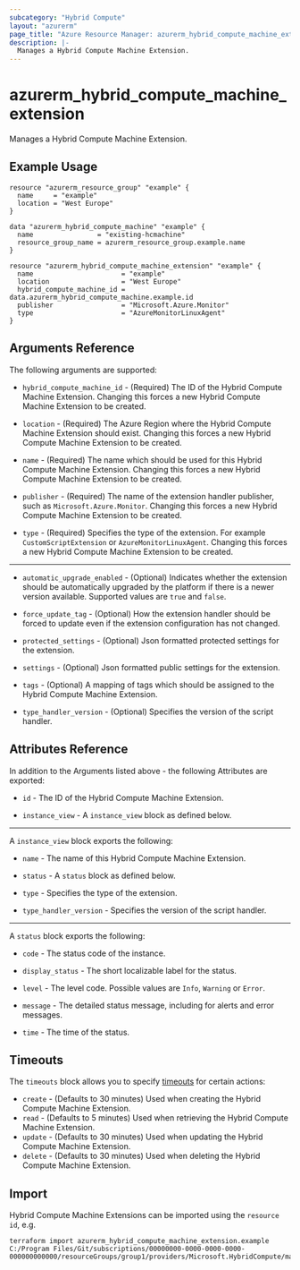 ```yaml
---
subcategory: "Hybrid Compute"
layout: "azurerm"
page_title: "Azure Resource Manager: azurerm_hybrid_compute_machine_extension"
description: |-
  Manages a Hybrid Compute Machine Extension.
---
```


# azurerm_hybrid_compute_machine_extension

Manages a Hybrid Compute Machine Extension.

## Example Usage

```hcl
resource "azurerm_resource_group" "example" {
  name     = "example"
  location = "West Europe"
}

data "azurerm_hybrid_compute_machine" "example" {
  name                = "existing-hcmachine"
  resource_group_name = azurerm_resource_group.example.name
}

resource "azurerm_hybrid_compute_machine_extension" "example" {
  name                      = "example"
  location                  = "West Europe"
  hybrid_compute_machine_id = data.azurerm_hybrid_compute_machine.example.id
  publisher                 = "Microsoft.Azure.Monitor"
  type                      = "AzureMonitorLinuxAgent"
}
```

## Arguments Reference

The following arguments are supported:

* `hybrid_compute_machine_id` - (Required) The ID of the Hybrid Compute Machine Extension. Changing this forces a new Hybrid Compute Machine Extension to be created.

* `location` - (Required) The Azure Region where the Hybrid Compute Machine Extension should exist. Changing this forces a new Hybrid Compute Machine Extension to be created.

* `name` - (Required) The name which should be used for this Hybrid Compute Machine Extension. Changing this forces a new Hybrid Compute Machine Extension to be created.

* `publisher` - (Required) The name of the extension handler publisher, such as `Microsoft.Azure.Monitor`. Changing this forces a new Hybrid Compute Machine Extension to be created.

* `type` - (Required) Specifies the type of the extension. For example `CustomScriptExtension` or `AzureMonitorLinuxAgent`. Changing this forces a new Hybrid Compute Machine Extension to be created.

---

* `automatic_upgrade_enabled` - (Optional) Indicates whether the extension should be automatically upgraded by the platform if there is a newer version available. Supported values are `true` and `false`.

* `force_update_tag` - (Optional) How the extension handler should be forced to update even if the extension configuration has not changed.

* `protected_settings` - (Optional) Json formatted protected settings for the extension.

* `settings` - (Optional) Json formatted public settings for the extension.

* `tags` - (Optional) A mapping of tags which should be assigned to the Hybrid Compute Machine Extension.

* `type_handler_version` - (Optional) Specifies the version of the script handler.

## Attributes Reference

In addition to the Arguments listed above - the following Attributes are exported: 

* `id` - The ID of the Hybrid Compute Machine Extension.

* `instance_view` - A `instance_view` block as defined below.

---

A `instance_view` block exports the following:

* `name` - The name of this Hybrid Compute Machine Extension.

* `status` - A `status` block as defined below.

* `type` - Specifies the type of the extension.

* `type_handler_version` - Specifies the version of the script handler.

---

A `status` block exports the following:

* `code` - The status code of the instance.

* `display_status` - The short localizable label for the status.

* `level` - The level code. Possible values are `Info`, `Warning` or `Error`.

* `message` - The detailed status message, including for alerts and error messages.

* `time` - The time of the status.

## Timeouts

The `timeouts` block allows you to specify [timeouts](https://www.terraform.io/language/resources/syntax#operation-timeouts) for certain actions:

* `create` - (Defaults to 30 minutes) Used when creating the Hybrid Compute Machine Extension.
* `read` - (Defaults to 5 minutes) Used when retrieving the Hybrid Compute Machine Extension.
* `update` - (Defaults to 30 minutes) Used when updating the Hybrid Compute Machine Extension.
* `delete` - (Defaults to 30 minutes) Used when deleting the Hybrid Compute Machine Extension.

## Import

Hybrid Compute Machine Extensions can be imported using the `resource id`, e.g.

```shell
terraform import azurerm_hybrid_compute_machine_extension.example C:/Program Files/Git/subscriptions/00000000-0000-0000-0000-000000000000/resourceGroups/group1/providers/Microsoft.HybridCompute/machines/hcmachine1/extensions/ext1
```